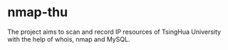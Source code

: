 # nmap-thu
The project aims to scan and record IP resources of TsingHua University with the help of whois, nmap and MySQL.

